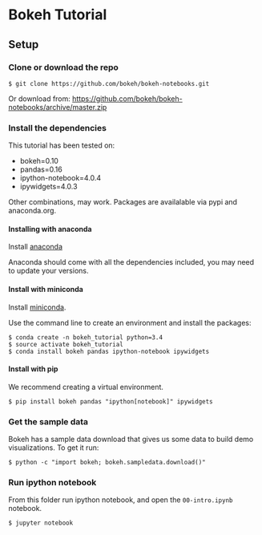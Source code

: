 # Bokeh Tutorial

## Setup

### Clone or download the repo

    $ git clone https://github.com/bokeh/bokeh-notebooks.git

Or download from: https://github.com/bokeh/bokeh-notebooks/archive/master.zip

### Install the dependencies

This tutorial has been tested on:
* bokeh=0.10
* pandas=0.16
* ipython-notebook=4.0.4
* ipywidgets=4.0.3

Other combinations, may work. Packages are availalable via pypi and anaconda.org.

#### Installing with anaconda
Install [anaconda](http://continuum.io/downloads) 

Anaconda should come with all the dependencies included, you may need to update your versions.

#### Install with miniconda

Install [miniconda](http://conda.pydata.org/miniconda.html).

Use the command line to create an environment and install the packages:

    $ conda create -n bokeh_tutorial python=3.4
    $ source activate bokeh_tutorial
    $ conda install bokeh pandas ipython-notebook ipywidgets

#### Install with pip

We recommend creating a virtual environment.

    $ pip install bokeh pandas "ipython[notebook]" ipywidgets

### Get the sample data

Bokeh has a sample data download that gives us some data to build demo visualizations. To get
it run:

    $ python -c "import bokeh; bokeh.sampledata.download()"

### Run ipython notebook

From this folder run ipython notebook, and open the `00-intro.ipynb` notebook.

    $ jupyter notebook
